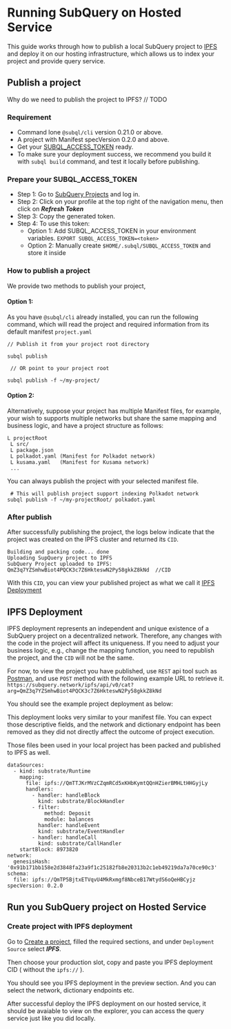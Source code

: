 # Running SubQuery on Hosted Service

This guide works through how to publish a local SubQuery project to [IPFS]() and deploy it on our hosting infrastructure, which allows us to index your project and provide query service.

## Publish a project

Why do we need to publish the project to IPFS? // TODO

### Requirement
- Command lone `@subql/cli` version 0.21.0 or above.
- A project with Manifest specVersion 0.2.0 and above.
- Get your [SUBQL_ACCESS_TOKEN](#prepare-your-subql-access-token) ready.
- To make sure your deployment success, we recommend you build it with `subql build` command, and test it locally before publishing.


### Prepare your SUBQL_ACCESS_TOKEN
- Step 1: Go to [SubQuery Projects](https://project.subquery.network/) and log in.
- Step 2: Click on your profile at the top right of the navigation menu, then click on ***Refresh Token***
- Step 3: Copy the generated token.
- Step 4: To use this token:
  - Option 1: Add SUBQL_ACCESS_TOKEN in your environment variables. `EXPORT SUBQL_ACCESS_TOKEN=<token>`
  - Option 2: Manually create `$HOME/.subql/SUBQL_ACCESS_TOKEN` and store it inside

### How to publish a project

We provide two methods to publish your project,

#### Option 1:
As you have `@subql/cli` already installed, you can run the following command, which will read the project and required information from its default manifest `project.yaml`

```
// Publish it from your project root directory

subql publish

 // OR point to your project root
 
subql publish -f ~/my-project/ 
```

#### Option 2:

Alternatively, suppose your project has multiple Manifest files, for example, your wish to supports multiple networks but share the same mapping and business logic, and have a project structure as follows:

```
L projectRoot
 L src/
 L package.json
 L polkadot.yaml (Manifest for Polkadot network)
 L kusama.yaml   (Manifest for Kusama network)
 ...
```

You can always publish the project with your selected manifest file.

```
 # This will publish project support indexing Polkadot network
subql publish -f ~/my-projectRoot/ polkadot.yaml
```

### After publish

After successfully publishing the project, the logs below indicate that the project was created on the IPFS cluster and returned its `CID`.

```
Building and packing code... done
Uploading SupQuery project to IPFS
SubQuery Project uploaded to IPFS: QmZ3q7YZSmhwBiot4PQCK3c7Z6HkteswN2Py58gkkZ8kNd  //CID
```

With this `CID`, you can view your published project as what we call it [IPFS Deployment](#ipfs-deployment)

## IPFS Deployment

IPFS deployment represents an independent and unique existence of a SubQuery project on a decentralized network. Therefore, any changes with the code in the project will affect its uniqueness. If you need to adjust your business logic, e.g., change the mapping function, you need to republish the project, and the `CID` will not be the same.

For now, to view the project you have published, use `REST` api tool such as [Postman](https://web.postman.co/), and use `POST` method with the following example URL to retrieve it.
`https://subquery.network/ipfs/api/v0/cat?arg=QmZ3q7YZSmhwBiot4PQCK3c7Z6HkteswN2Py58gkkZ8kNd`

You should see the example project deployment as below:

This deployment looks very similar to your manifest file. You can expect those descriptive fields, and the network and dictionary endpoint has been removed as they did not directly affect the outcome of project execution.

Those files been used in your local project has been packed and published to IPFS as well.

```
dataSources:
  - kind: substrate/Runtime
    mapping:
      file: ipfs://QmTTJKrMVzCZqmRCd5xKHbKymtQQnHZierBMHLtHHGyjLy
      handlers:
        - handler: handleBlock
          kind: substrate/BlockHandler
        - filter:
            method: Deposit
            module: balances
          handler: handleEvent
          kind: substrate/EventHandler
        - handler: handleCall
          kind: substrate/CallHandler
    startBlock: 8973820
network:
  genesisHash: '0x91b171bb158e2d3848fa23a9f1c25182fb8e20313b2c1eb49219da7a70ce90c3'
schema:
  file: ipfs://QmTP5BjtxETVqvU4MkRxmgf8NbceB17WtydS6oQeHBCyjz
specVersion: 0.2.0
```

## Run you SubQuery project on Hosted Service

### Create project with IPFS deployment

Go to [Create a project](https://project.subquery.network/projects/new), filled the required sections, and under `Deployment Source` select ***IPFS***. 

Then choose your production slot, copy and paste you IPFS deployment CID ( without the `ipfs://` ). 

You should see you IPFS deployment in the preview section. And you can select the network, dictionary endpoints etc.

After successful deploy the IPFS deployment on our hosted service, it should be avaiable to view on the explorer, you can access the query service just like you did locally.



